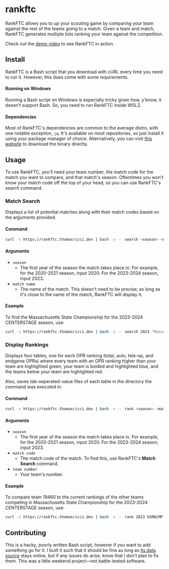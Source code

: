 # rankftc
RankFTC allows you to up your scouting game by comparing your team against the rest of the teams going to a match. Given a team and match, RankFTC generates multiple lists ranking your team against the competition.

Check out the [demo video](https://youtu.be/Fg-wboRkQoY) to see RankFTC in action.

## Install
RankFTC is a Bash script that you download with cURL every time you need to run it. However, this does come with some requirements.

#### **Running on Windows**
Running a Bash script on Windows is especially tricky given how, y'know, it doesn't support Bash. So, you need to run RankFTC inside WSL2.

#### **Dependencies**
Most of RankFTC's dependencies are common to the average distro, with one notable exception, `jq`. It's available on most repositories, so just install it using your package manager of choice. Alternatively, you can visit [this website](https://jqlang.github.io/jq/) to download the binary directly.

## Usage
To use RankFTC, you'll need your team number, the match code for the match you want to compare, and that match's season. Oftentimes you won't know your match code off the top of your head, so you can use RankFTC's search command.

### Match Search
Displays a list of potential matches along with their match codes based on the arguments provided.

#### **Command**
```bash
curl -s https://rankftc.thomasricci.dev | bash -s -- search <season> <match name>
```

#### **Arguments**
- `season`
  - The first year of the season the match takes place in. For example, for the 2020-2021 season, input 2020. For the 2023-2024 season, input 2023.
- `match name`
  - The name of the match. This doesn't need to be precise; as long as it's close to the name of the match, RankFTC will display it.

#### **Example**
To find the Massachusetts State Championship for the 2023-2024 CENTERSTAGE season, use:
```bash
curl -s https://rankftc.thomasricci.dev | bash -s -- search 2023 "Massachusetts State Championship"
```

### Display Rankings
Displays four tables, one for each OPR ranking (total, auto, tele-op, and endgame OPRs) where every team with an OPR ranking higher than your team are highlighted green, your team is bolded and highlighted blue, and the teams below your team are highlighted red. 

Also, saves tab-seperated-value files of each table in the directory the command was executed in.

#### **Command**
```bash
curl -s https://rankftc.thomasricci.dev | bash -s -- rank <season> <match code> <team number>
```

#### **Arguments**
- `season`
    - The first year of the season the match takes place in. For example, for the 2020-2021 season, input 2020. For the 2023-2024 season, input 2023.
- `match code`
    - The match code of the match. To find this, use RankFTC's **Match Search** command.
- `team number`
  - Your team's number.

#### **Example**
To compare team 19460 to the current rankings of the other teams competing in Massachusetts State Championship for the 2023-2024 CENTERSTAGE season, use:
```bash
curl -s https://rankftc.thomasricci.dev | bash -s -- rank 2023 USMACMP 19460
```

## Contributing
This is a hacky, poorly written Bash script, however if you want to add something go for it. I built it such that it should be fine as long as [its data source](https://ftcscout.org) stays online, but if any issues do arise, know that I don't plan to fix them. This was a little weekend project&mdash;not battle-tested software.
